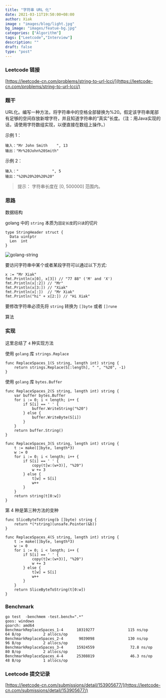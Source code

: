 ```yaml
---
title: "字符串 URL 化"
date: 2021-03-11T19:50:00+08:00
author: Xiak
image : "images/blog/light.jpg"
bg_image: "images/featue-bg.jpg"
categories: ["Algorithm"]
tags: ["Leetcode","Interview"]
description: ""
draft: false
type: "post"
---
```


### Leetcode 链接

[https://leetcode-cn.com/problems/string-to-url-lcci/](https://leetcode-cn.com/problems/string-to-url-lcci/)

### 题干
URL化。编写一种方法，将字符串中的空格全部替换为%20。假定该字符串尾部有足够的空间存放新增字符，并且知道字符串的“真实”长度。（注：用Java实现的话，请使用字符数组实现，以便直接在数组上操作。）

示例 1：
```
输入："Mr John Smith    ", 13
输出："Mr%20John%20Smith"
```

示例 2：
```
输入："               ", 5
输出："%20%20%20%20%20"
```

> 提示：
  字符串长度在 [0, 500000] 范围内。

### 思路

数据结构

golang 中的 `string` 本质为`固定长度`的`只读`的切片

```golang
type StringHeader struct {
  Data uintptr
  Len  int
}
```

![golang-string](images/algorithm/golang-string.png)

要访问字符串中某个或者某段字符可以通过以下方式:
```golang
x := "Mr Xiak"
fmt.Println(x[0], x[3]) // "77 88" ('M' and 'X')
fmt.Println(x[:2]) // "Mr"
fmt.Println(x[3:]) // "Xiak"
fmt.Println(x[:])  // "Mr Xiak"
fmt.Println("hi" + x[2:]) // "Hi Xiak"
```
要修改字符串必须先将 `string` 转换为 `[]byte` 或者 `[]rune`

算法



### 实现

这里总结了 `4` 种实现方法

使用 `golang` 库 `strings.Replace`
```
func ReplaceSpaces_1(S string, length int) string {
	return strings.Replace(S[:length], " ", "%20", -1)
}
```

使用 `golang` 库 `bytes.Buffer`
```
func ReplaceSpaces_2(S string, length int) string {
	var buffer bytes.Buffer
	for i := 0; i < length; i++ {
		if S[i] == ' ' {
			buffer.WriteString("%20")
		} else {
			buffer.WriteByte(S[i])
		}
	}
	return buffer.String()
}
```

```golang
func ReplaceSpaces_3(S string, length int) string {
	t := make([]byte, length*3)
	w := 0
	for i := 0; i < length; i++ {
		if S[i] == ' ' {
			copy(t[w:(w+3)], "%20")
			w += 3
		} else {
			t[w] = S[i]
			w++
		}
	}
	return string(t[0:w])
}
```

第 4 种是第三种方法的变种
```golang
func SliceByteToString(b []byte) string {
	return *(*string)(unsafe.Pointer(&b))
}

func ReplaceSpaces_4(S string, length int) string {
	t := make([]byte, length*3)
	w := 0
	for i := 0; i < length; i++ {
		if S[i] == ' ' {
			copy(t[w:(w+3)], "%20")
			w += 3
		} else {
			t[w] = S[i]
			w++
		}
	}
	return SliceByteToString(t[0:w])
}
```

### Benchmark 
```
go test  -benchmem -test.bench=".*"
goos: windows
goarch: amd64
BenchmarkReplaceSpaces_1-4      10319277               115 ns/op              64 B/op          2 allocs/op
BenchmarkReplaceSpaces_2-4       9039098               130 ns/op              96 B/op          2 allocs/op
BenchmarkReplaceSpaces_3-4      15924559                72.8 ns/op            80 B/op          2 allocs/op
BenchmarkReplaceSpaces_4-4      25308819                46.3 ns/op            48 B/op          1 allocs/op
```

### Leetcode 提交记录

[https://leetcode-cn.com/submissions/detail/153905677/](https://leetcode-cn.com/submissions/detail/153905677/)

